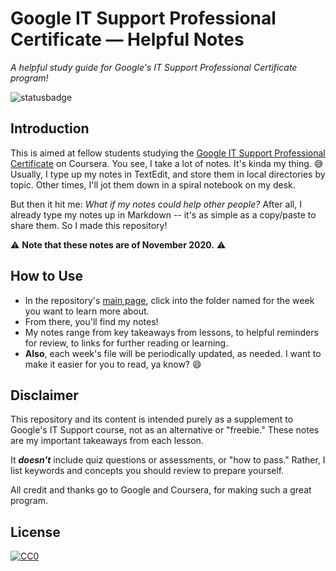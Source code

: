# Google IT Support Professional Certificate — Helpful Notes
*A helpful study guide for Google's IT Support Professional Certificate program!*

![statusbadge](https://img.shields.io/badge/status-in--progress-green?style=for-the-badge)

## Introduction
This is aimed at fellow students studying the [Google IT Support Professional Certificate](https://grow.google/programs/it-support/) on Coursera. You see, I take a lot of notes. It's kinda my thing. 😅 Usually, I type up my notes in TextEdit, and store them in local directories by topic. Other times, I'll jot them down in a spiral notebook on my desk.

But then it hit me: *What if my notes could help other people?* After all, I already type my notes up in Markdown -- it's as simple as a copy/paste to share them. So I made this repository! 

⚠️ **Note that these notes are of November 2020.** ⚠️

## How to Use
- In the repository's [main page](https://github.com/Clifton893/Google-IT-Support-Notes), click into the folder named for the week you want to learn more about. 
- From there, you'll find my notes! 
- My notes range from key takeaways from lessons, to helpful reminders for review, to links for further reading or learning.
- **Also**, each week's file will be periodically updated, as needed. I want to make it easier for you to read, ya know? 😄

## Disclaimer
This repository and its content is intended purely as a supplement to Google's IT Support course, not as an alternative or "freebie." These notes are my important takeaways from each lesson.

It ***doesn't*** include quiz questions or assessments, or "how to pass." Rather, I list keywords and concepts you should review to prepare yourself.

All credit and thanks go to Google and Coursera, for making such a great program. 

## License
[![CC0](http://i.creativecommons.org/p/zero/1.0/88x31.png)](http://creativecommons.org/publicdomain/zero/1.0/)
